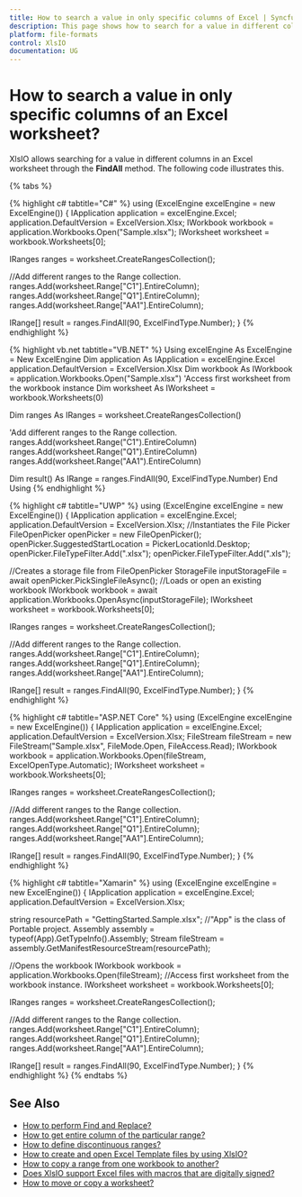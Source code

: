 ```yaml
---
title: How to search a value in only specific columns of Excel | Syncfusion
description: This page shows how to search for a value in different columns in an Excel worksheet using the Syncfusion .NET Excel library (XlsIO).
platform: file-formats
control: XlsIO
documentation: UG
---
```


# How to search a value in only specific columns of an Excel worksheet?
XlsIO allows searching for a value in different columns in an Excel worksheet through the **FindAll** method. The following code illustrates this.

{% tabs %}  

{% highlight c# tabtitle="C#" %}
using (ExcelEngine excelEngine = new ExcelEngine())
{
  IApplication application = excelEngine.Excel;
  application.DefaultVersion = ExcelVersion.Xlsx;
  IWorkbook workbook = application.Workbooks.Open("Sample.xlsx");
  IWorksheet worksheet = workbook.Worksheets[0];

  IRanges ranges = worksheet.CreateRangesCollection();

  //Add different ranges to the Range collection.
  ranges.Add(worksheet.Range["C1"].EntireColumn);
  ranges.Add(worksheet.Range["Q1"].EntireColumn);
  ranges.Add(worksheet.Range["AA1"].EntireColumn);

  IRange[] result = ranges.FindAll(90, ExcelFindType.Number);
}
{% endhighlight %}

{% highlight vb.net tabtitle="VB.NET" %}
Using excelEngine As ExcelEngine = New ExcelEngine
  Dim application As IApplication = excelEngine.Excel
  application.DefaultVersion = ExcelVersion.Xlsx
  Dim workbook As IWorkbook = application.Workbooks.Open("Sample.xlsx")
  'Access first worksheet from the workbook instance
  Dim worksheet As IWorksheet = workbook.Worksheets(0)

  Dim ranges As IRanges = worksheet.CreateRangesCollection()

  'Add different ranges to the Range collection.
  ranges.Add(worksheet.Range("C1").EntireColumn)
  ranges.Add(worksheet.Range("Q1").EntireColumn)
  ranges.Add(worksheet.Range("AA1").EntireColumn)

  Dim result() As IRange = ranges.FindAll(90, ExcelFindType.Number)
End Using
{% endhighlight %}

{% highlight c# tabtitle="UWP" %}
using (ExcelEngine excelEngine = new ExcelEngine())
{
  IApplication application = excelEngine.Excel;
  application.DefaultVersion = ExcelVersion.Xlsx;
  //Instantiates the File Picker
  FileOpenPicker openPicker = new FileOpenPicker();
  openPicker.SuggestedStartLocation = PickerLocationId.Desktop;
  openPicker.FileTypeFilter.Add(".xlsx");
  openPicker.FileTypeFilter.Add(".xls");

  //Creates a storage file from FileOpenPicker
  StorageFile inputStorageFile = await openPicker.PickSingleFileAsync();
  //Loads or open an existing workbook
  IWorkbook workbook = await application.Workbooks.OpenAsync(inputStorageFile);
  IWorksheet worksheet = workbook.Worksheets[0];

  IRanges ranges = worksheet.CreateRangesCollection();

  //Add different ranges to the Range collection.
  ranges.Add(worksheet.Range["C1"].EntireColumn);
  ranges.Add(worksheet.Range["Q1"].EntireColumn);
  ranges.Add(worksheet.Range["AA1"].EntireColumn);

  IRange[] result = ranges.FindAll(90, ExcelFindType.Number);
}
{% endhighlight %}

{% highlight c# tabtitle="ASP.NET Core" %}
using (ExcelEngine excelEngine = new ExcelEngine())
{
  IApplication application = excelEngine.Excel;
  application.DefaultVersion = ExcelVersion.Xlsx;
  FileStream fileStream = new FileStream("Sample.xlsx", FileMode.Open, FileAccess.Read);
  IWorkbook workbook = application.Workbooks.Open(fileStream, ExcelOpenType.Automatic);
  IWorksheet worksheet = workbook.Worksheets[0];

  IRanges ranges = worksheet.CreateRangesCollection();

  //Add different ranges to the Range collection.
  ranges.Add(worksheet.Range["C1"].EntireColumn);
  ranges.Add(worksheet.Range["Q1"].EntireColumn);
  ranges.Add(worksheet.Range["AA1"].EntireColumn);

  IRange[] result = ranges.FindAll(90, ExcelFindType.Number);
}
{% endhighlight %}

{% highlight c# tabtitle="Xamarin" %}
using (ExcelEngine excelEngine = new ExcelEngine())
{
  IApplication application = excelEngine.Excel;
  application.DefaultVersion = ExcelVersion.Xlsx;

  string resourcePath = "GettingStarted.Sample.xlsx";
  //"App" is the class of Portable project.
  Assembly assembly = typeof(App).GetTypeInfo().Assembly;
  Stream fileStream = assembly.GetManifestResourceStream(resourcePath);

  //Opens the workbook 
  IWorkbook workbook = application.Workbooks.Open(fileStream);
  //Access first worksheet from the workbook instance.
  IWorksheet worksheet = workbook.Worksheets[0];

  IRanges ranges = worksheet.CreateRangesCollection();

  //Add different ranges to the Range collection.
  ranges.Add(worksheet.Range["C1"].EntireColumn);
  ranges.Add(worksheet.Range["Q1"].EntireColumn);
  ranges.Add(worksheet.Range["AA1"].EntireColumn);

  IRange[] result = ranges.FindAll(90, ExcelFindType.Number);
}
{% endhighlight %}
{% endtabs %}  

## See Also

* [How to perform Find and Replace?](https://help.syncfusion.com/file-formats/xlsio/worksheet-cells-manipulation#find-and-replace)
* [How to get entire column of the particular range?](https://help.syncfusion.com/file-formats/xlsio/worksheet-cells-manipulation#entire-column)
* [How to define discontinuous ranges?](https://help.syncfusion.com/file-formats/xlsio/faqs/how-to-define-discontinuous-ranges)
* [How to create and open Excel Template files by using XlsIO?](how-to-create-and-open-excel-template-files-by-using-xlsio)
* [How to copy a range from one workbook to another?](how-to-copy-a-range-from-one-workbook-to-another)
* [Does XlsIO support Excel files with macros that are digitally signed?](does-xlsio-support-excel-files-with-macros-that-are-digitally-signed)
* [How to move or copy a worksheet?](https://help.syncfusion.com/file-formats/xlsio/working-with-excel-worksheet#move-or-copy-a-worksheet)
